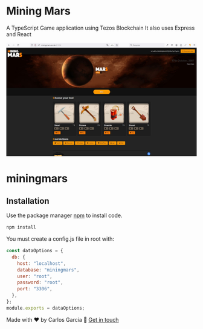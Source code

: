 # Mining Mars

A TypeScript Game application using Tezos Blockchain
It also uses Express and React

<p align="center">
  <img alt="Layout" src="https://github.com/geekcult/miningmars/blob/main/public/misc/miningmars.jpg">
</p>

# miningmars

## Installation

Use the package manager [npm](https://npm.org) to install code.

```bash
npm install
```

You must create a config.js file in root with:

```javascript
const dataOptions = {
  db: {
    host: "localhost",
    database: "miningmars",
    user: "root",
    password: "root",
    port: "3306",
  },
};
module.exports = dataOptions;
```

Made with ❤️ by Carlos Garcia :wave: [Get in touch](https://github.com/geekcult)
